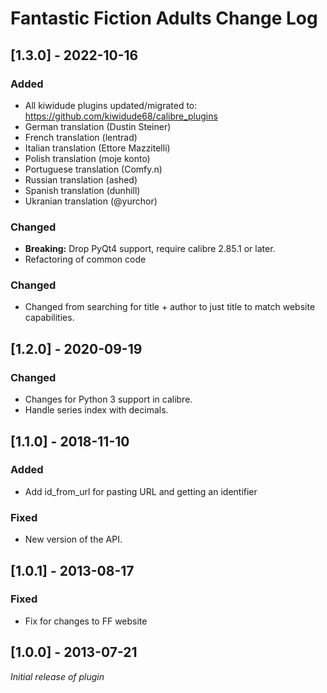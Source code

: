 # Fantastic Fiction Adults Change Log

## [1.3.0] - 2022-10-16
### Added
- All kiwidude plugins updated/migrated to: https://github.com/kiwidude68/calibre_plugins
- German translation (Dustin Steiner)
- French translation (lentrad)
- Italian translation (Ettore Mazzitelli)
- Polish translation (moje konto)
- Portuguese translation (Comfy.n)
- Russian translation (ashed)
- Spanish translation (dunhill)
- Ukranian translation (@yurchor)
### Changed
- **Breaking:** Drop PyQt4 support, require calibre 2.85.1 or later.
- Refactoring of common code
### Changed
- Changed from searching for title + author to just title to match website capabilities.

## [1.2.0] - 2020-09-19
### Changed
- Changes for Python 3 support in calibre.
- Handle series index with decimals.

## [1.1.0] - 2018-11-10
### Added
- Add id_from_url for pasting URL and getting an identifier  
### Fixed
- New version of the API.

## [1.0.1] - 2013-08-17
### Fixed
- Fix for changes to FF website

## [1.0.0] - 2013-07-21
_Initial release of plugin_
